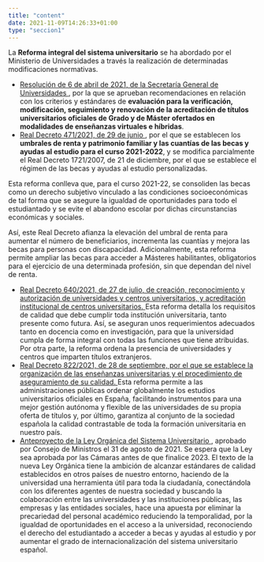 ```yaml
---
title: "content"
date: 2021-11-09T14:26:33+01:00
type: "seccion1"
---
```

<p>La<span></span> <strong> Reforma integral del sistema universitario</strong><span></span> se ha abordado por el Ministerio de Universidades a trav&eacute;s la realización de determinadas modificaciones normativas.</p>
<ul>
<li><a title="Ir a 'Resolución de 6 de abril de 2021, de la Secretaría General de Universidades'" href="https://www.boe.es/diario_boe/txt.php?id=BOE-A-2021-6039" target="_blank" rel="noopener">Resolución de 6 de abril de 2021, de la Secretaría General de Universidades <i class="icon fas fa-external-link-alt"></i></a>, por la que se aprueban recomendaciones en relación con los criterios y estándares de<span></span> <strong> evaluación para la verificación, modificación, seguimiento y renovación de la acreditación de títulos universitarios oficiales de Grado y de Máster ofertados en modalidades de ense&ntilde;anzas virtuales e híbridas</strong>.</li>
<li><a title="Ir a 'Real Decreto 471/2021, de 29 de junio'" href="https://www.boe.es/buscar/act.php?id=BOE-A-2021-10823" target="_blank" rel="noopener">Real Decreto 471/2021, de 29 de junio <i class="icon fas fa-external-link-alt"></i></a>, por el que se establecen los<span></span> <strong> umbrales de renta y patrimonio familiar y las cuantías de las becas y ayudas al estudio para el curso 2021-2022</strong>, y se modifica parcialmente el Real Decreto 1721/2007, de 21 de diciembre, por el que se establece el r&eacute;gimen de las becas y ayudas al estudio personalizadas.</li>
</ul>
<p>Esta reforma conlleva que, para el curso 2021-22, se consoliden las becas como un derecho subjetivo vinculado a las condiciones socioeconómicas de tal forma que se asegure la igualdad de oportunidades para todo el estudiantado y se evite el abandono escolar por dichas circunstancias económicas y sociales.</p>
<p>Así, este Real Decreto afianza la elevación del umbral de renta para aumentar el n&uacute;mero de beneficiarios, incrementa las cuantías y mejora las becas para personas con discapacidad. Adicionalmente, esta reforma permite ampliar las becas para acceder a Másteres habilitantes, obligatorios para el ejercicio de una determinada profesión, sin que dependan del nivel de renta.</p>
<ul>
<li><a title="Ir a 'Real Decreto 640/2021, de 27 de julio, de creación, reconocimiento y autorización de universidades y centros universitarios, y acreditación institucional de centros universitarios'" href="https://www.boe.es/diario_boe/txt.php?id=BOE-A-2021-12613" target="_blank" rel="noopener">Real Decreto 640/2021, de 27 de julio, de creación, reconocimiento y autorización de universidades y centros universitarios, y acreditación institucional de centros universitarios. <i class="icon fas fa-external-link-alt"></i></a><span></span> Esta reforma detalla los requisitos de calidad que debe cumplir toda institución universitaria, tanto presente como futura. Así, se aseguran unos requerimientos adecuados tanto en docencia como en investigación, para que la universidad cumpla de forma integral con todas las funciones que tiene atribuidas. Por otra parte, la reforma ordena la presencia de universidades y centros que imparten títulos extranjeros.</li>
<li><a title="Ir a 'Real Decreto 822/2021, de 28 de septiembre, por el que se establece la organización de las ense&ntilde;anzas universitarias y el procedimiento de aseguramiento de su calidad'" href="https://www.boe.es/buscar/act.php?id=BOE-A-2021-15781&amp;tn=6#:~:text=Real%20Decreto%20822%2F2021%2C%20de%2028%20de%20septiembre%2C%20por,de%20su%20calidad.%20%C2%ABBOE%C2%BB%20n%C3%BAm.%20233%2C%20de%2029%2F09%2F2021." target="_blank" rel="noopener">Real Decreto 822/2021, de 28 de septiembre, por el que se establece la organización de las ense&ntilde;anzas universitarias y el procedimiento de aseguramiento de su calidad. <i class="icon fas fa-external-link-alt"></i></a><span></span> Esta reforma permite a las administraciones p&uacute;blicas ordenar globalmente los estudios universitarios oficiales en Espa&ntilde;a, facilitando instrumentos para una mejor gestión autónoma y flexible de las universidades de su propia oferta de títulos y, por &uacute;ltimo, garantiza al conjunto de la sociedad espa&ntilde;ola la calidad contrastable de toda la formación universitaria en nuestro país.</li>
<li><a title="Ir a 'Anteproyecto de la Ley Orgánica del Sistema Universitario'" href="https://www.lamoncloa.gob.es/consejodeministros/Paginas/enlaces/310821-enlace-universidad.aspx" target="_blank" rel="noopener">Anteproyecto de la Ley Orgánica del Sistema Universitario <i class="icon fas fa-external-link-alt"></i></a>, aprobado por Consejo de Ministros el 31 de agosto de 2021. Se espera que la Ley sea aprobada por las Cámaras antes de que finalice 2023. El texto de la nueva Ley Orgánica tiene la ambición de alcanzar estándares de calidad establecidos en otros países de nuestro entorno, haciendo de la universidad una herramienta &uacute;til para toda la ciudadanía, conectándola con los diferentes agentes de nuestra sociedad y buscando la colaboración entre las universidades y las instituciones p&uacute;blicas, las empresas y las entidades sociales, hace una apuesta por eliminar la precariedad del personal acad&eacute;mico reduciendo la temporalidad, por la igualdad de oportunidades en el acceso a la universidad, reconociendo el derecho del estudiantado a acceder a becas y ayudas al estudio y por aumentar el grado de internacionalización del sistema universitario espa&ntilde;ol.</li>
</ul>